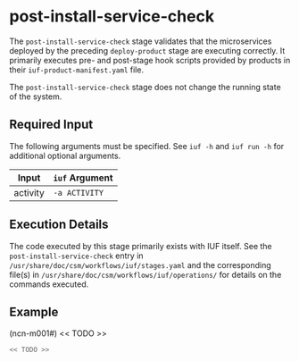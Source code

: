 # post-install-service-check

The `post-install-service-check` stage validates that the microservices deployed by the preceding `deploy-product` stage are executing correctly. It primarily executes pre- and post-stage hook scripts provided by products in their `iuf-product-manifest.yaml` file.

The `post-install-service-check` stage does not change the running state of the system.

## Required Input

The following arguments must be specified. See `iuf -h` and `iuf run -h` for additional optional arguments.

| Input           | `iuf` Argument |
| --------------- | -------------- |
| activity        | `-a ACTIVITY`  |

## Execution Details

The code executed by this stage primarily exists with IUF itself. See the `post-install-service-check` entry in `/usr/share/doc/csm/workflows/iuf/stages.yaml` and the corresponding file(s) in `/usr/share/doc/csm/workflows/iuf/operations/` for details on the commands executed.

## Example

(ncn-m001#) << TODO >>

```bash
<< TODO >>
```
